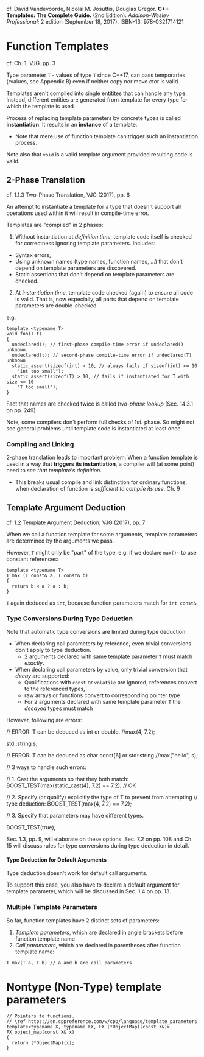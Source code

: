 cf. David Vandevoorde, Nicolai M. Josuttis, Douglas Gregor. **C++ Templates: The Complete Guide.** (2nd Edition). *Addison-Wesley Professional*; 2 edition (September 18, 2017). ISBN-13: 978-0321714121

# Function Templates

cf. Ch. 1, VJG. pp. 3

Type parameter `T` - values of type `T` since C++17, can pass temporaries (rvalues, see Appendix B) even if neither copy nor move ctor is valid.

Templates aren't compiled into single entitites that can handle any type. Instead, different entities are generated from template for every type for which the template is used.

Process of replacing template parameters by concrete types is called **instantiation**. It results in an **instance** of a template.
- Note that mere use of function template can trigger such an instantiation process.

Note also that `void` is a valid template argument provided resulting code is valid.

## 2-Phase Translation

cf. 1.1.3 Two-Phase Translation, VJG (2017), pp. 6

An attempt to instantiate a template for a type that doesn't support all operations used within it will result in compile-time error.

Templates are "compiled" in 2 phases:
1. Without instantiation at *definition time*, template code itself is checked for correctness ignoring template parameters. Includes:
  - Syntax errors, 
  - Using unknown names (type names, function names, ...) that don't depend on template parameters are discovered.
  - Static assertions that don't depend on template parameters are checked.
2. At *instantiation time*, template code checked (again) to ensure all code is valid. That is, now especially, all parts that depend on template parameters are double-checked.

e.g.

```
template <typename T>
void foo(T t)
{
  undeclared(); // first-phase compile-time error if undeclared() unknown
  undeclared(t); // second-phase compile-time error if undeclared(T) unknown
  static_assert(sizeof(int) > 10, // always fails if sizeof(int) <= 10
    "int too small");
  static_assert(sizeof(T) > 10, // fails if instantiated for T with size <= 10
    "T too small");
}
```
Fact that names are checked twice is called *two-phase lookup* (Sec. 14.3.1 on pp. 249)

Note, some compilers don't perform full checks of 1st. phase. So might not see general problems until template code is instantiated at least once.

### Compiling and Linking

2-phase translation leads to important problem: When a function template is used in a way that **triggers its instantiation**, a compiler will (at some point) need to *see that template's definition.*
* This breaks usual compile and link distinction for ordinary functions, when declaration of function is *sufficient to compile its use*. Ch. 9

## Template Argument Deduction

cf. 1.2 Template Argument Deduction, VJG (2017), pp. 7

When we call a function template for some arguments, template parameters are determined by the arguments we pass.

However, `T` might only be "part" of the type. e.g. if we declare `max()~` to use constant references:
```
template <typename T>
T max (T const& a, T const& b)
{
  return b < a ? a : b;
}
```
`T` again deduced as `int`, because function parameters match for `int const&`.

### Type Conversions During Type Deduction

Note that automatic type conversions are limited during type deduction:
* When declaring call parameters by reference, even trivial conversions don't apply to type deduction.
  - 2 arguments declared with same template parameter `T` must match *exactly*.
* When declaring call parameters by value, only trivial conversion that *decay* are supported: 
  - Qualifications with `const` or `volatile` are ignored, references convert to the referenced types,
  - raw arrays or functions convert to corresponding pointer type
  - For 2 arguments declared with same template parameter `T` the *decayed* types must match

However, following are errors:


  // ERROR: T can be deduced as int or double.
  //max(4, 7.2);

  std::string s;

  // ERROR: T can be deduced as char const[6] or std::string
  //max("hello", s);

  // 3 ways to handle such errors:

  // 1. Cast the arguments so that they both match:
  BOOST_TEST(max(static_cast<double>(4), 7.2) == 7.2); // OK

  // 2. Specify (or qualify) explicitly the type of T to prevent from attempting
  // type deduction:
  BOOST_TEST(max<double>(4, 7.2) == 7.2);

  // 3. Specify that parameters may have different types.
  
  BOOST_TEST(true);

Sec. 1.3, pp. 9, will elaborate on these options. Sec. 7.2 on pp. 108 and Ch. 15 will discuss rules for type conversions during type deduction in detail.


#### Type Deduction for Default Arguments

Type deduction doesn't work for default call arguments.

To support this case, you also have to declare a default argument for template parameter, which will be discussed in Sec. 1.4 on pp. 13.

### Multiple Template Parameters

So far, function templates have 2 distinct sets of parameters:
1. *Template parameters*, which are declared in angle brackets before function template name
2. *Call parameters*, which are declared in parentheses after function template name:
```
T max(T a, T b) // a and b are call parameters
```

# Nontype (Non-Type) template parameters

```
// Pointers to functions.
// \ref https://en.cppreference.com/w/cpp/language/template_parameters
template<typename X, typename FX, FX (*ObjectMap)(const X&)>
FX object_map(const X& x)
{
  return (*ObjectMap)(x);
}
```
